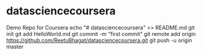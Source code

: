 # datasciencecoursera
Demo Repo for Coursera
echo "# datasciencecoursera" >> README.md
git init
git add HelloWorld.md
git commit -m "first commit"
git remote add origin https://github.com/ReetuBhagat/datasciencecoursera.git
git push -u origin master
